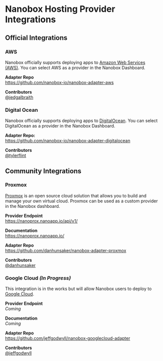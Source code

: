 # Nanobox Hosting Provider Integrations

## Official Integrations

### AWS
Nanobox officially supports deploying apps to [Amazon Web Services (AWS)](https://aws.amazon.com/). You can select AWS as a provider in the Nanobox Dashboard.

**Adapter Repo**  
https://github.com/nanobox-io/nanobox-adapter-aws

**Contributors**  
[@jedgalbraith](https://github.com/jedgalbraith)

### Digital Ocean
Nanobox officially supports deploying apps to [DigitalOcean](https://www.digitalocean.com/). You can select DigitalOcean as a provider in the Nanobox Dashboard.

**Adapter Repo:**  
https://github.com/nanobox-io/nanobox-adapter-digitalocean

**Contributors**  
[@tylerflint](https://github.com/tylerflint)

## Community Integrations

### Proxmox
[Proxmox](https://www.proxmox.com/en/) is an open source cloud solution that allows you to build and manage your own virtual cloud. Proxmox can be used as a custom provider in the Nanobox dashboard.

**Provider Endpoint**  
https://nanoprox.nanoapp.io/api/v1/

**Documentation**  
https://nanoprox.nanoapp.io/

**Adapter Repo**  
https://github.com/danhunsaker/nanobox-adapter-proxmox

**Contributors**  
[@danhunsaker](https://github.com/danhunsaker)

### Google Cloud *(In Progress)*
This integration is in the works but will allow Nanobox users to deploy to [Google Cloud](https://cloud.google.com/).

**Provider Endpoint**  
*Coming*

**Documentation**  
*Coming*

**Adapter Repo**  
https://github.com/jeffgodwyll/nanobox-googlecloud-adapter

**Contributors**  
[@jeffgodwyll](https://github.com/jeffgodwyll)
